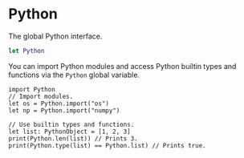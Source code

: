 # Python

The global Python interface.

``` swift
let Python
```

You can import Python modules and access Python builtin types and functions
via the `Python` global variable.

``` 
import Python
// Import modules.
let os = Python.import("os")
let np = Python.import("numpy")

// Use builtin types and functions.
let list: PythonObject = [1, 2, 3]
print(Python.len(list)) // Prints 3.
print(Python.type(list) == Python.list) // Prints true.
```
